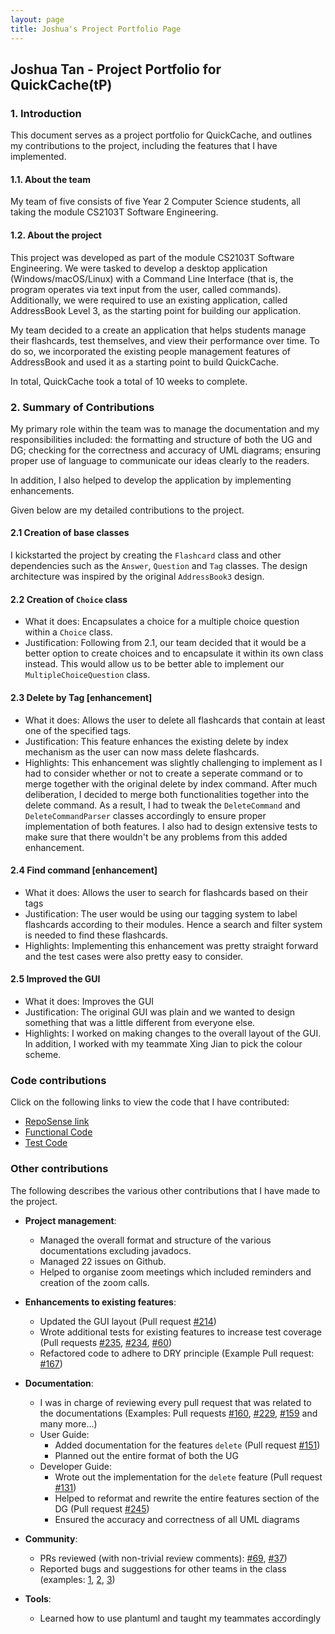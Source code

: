 ```yaml
---
layout: page
title: Joshua's Project Portfolio Page
---
```


## Joshua Tan - Project Portfolio for QuickCache(tP)

### 1. Introduction

This document serves as a project portfolio for QuickCache, and outlines my contributions to the project, including the features that I have implemented.

#### 1.1. About the team

My team of five consists of  five Year 2 Computer Science students, all taking the module CS2103T Software Engineering.

#### 1.2. About the project

This project was developed as part of the module CS2103T Software Engineering. We were tasked to develop a desktop application (Windows/macOS/Linux) with a Command Line Interface (that is, the program operates via text input from the user, called commands). Additionally, we were required to use an existing application, called AddressBook Level 3, as the starting point for building our application.

My team decided to a create an application that helps students manage their flashcards, test themselves, and view their performance over time. To do so, we incorporated the existing people management features of AddressBook and used it as a starting point to build QuickCache. 

In total, QuickCache took a total of 10 weeks to complete.
 
### 2. Summary of Contributions

My primary role within the team was to manage the documentation and my responsibilities included: the formatting and structure of both
the UG and DG; checking for the correctness and accuracy of UML diagrams; ensuring proper use of language to communicate our ideas
clearly to the readers.

In addition, I also helped to develop the application by implementing enhancements.

Given below are my detailed contributions to the project.

#### 2.1 Creation of base classes

I kickstarted the project by creating the `Flashcard` class and other dependencies such as the `Answer`, `Question` and `Tag` classes.
The design architecture was inspired by the original `AddressBook3` design.

#### 2.2 Creation of `Choice` class

  * What it does: Encapsulates a choice for a multiple choice question within a `Choice` class.
  * Justification: Following from 2.1, our team decided that it would be a better option to create choices and to encapsulate it within its
own class instead. This would allow us to be better able to implement our `MultipleChoiceQuestion` class. 

#### 2.3 Delete by Tag [enhancement]

  * What it does: Allows the user to delete all flashcards that contain at least one of the specified tags.
  * Justification: This feature enhances the existing delete by index mechanism as the user can now mass delete flashcards.
  * Highlights: This enhancement was slightly challenging to implement as I had to consider whether or not to create a seperate command
  or to merge together with the original delete by index command. After much deliberation, I decided to merge both functionalities together into
  the delete command. As a result, I had to tweak the `DeleteCommand` and `DeleteCommandParser` classes accordingly to ensure proper implementation of
  both features. I also had to design extensive tests to make sure that there wouldn't be any problems from this added enhancement.
  
#### 2.4 Find command [enhancement]

  * What it does: Allows the user to search for flashcards based on their tags
  * Justification: The user would be using our tagging system to label flashcards according to their modules. Hence 
  a search and filter system is needed to find these flashcards.
  * Highlights: Implementing this enhancement was pretty straight forward and the test cases were also pretty easy to consider.
  
#### 2.5 Improved the GUI

  * What it does: Improves the GUI
  * Justification: The original GUI was plain and we wanted to design something that was a little different from everyone else.
  * Highlights: I worked on making changes to the overall layout of the GUI. In addition, I worked with my teammate Xing Jian
  to pick the colour scheme.

### Code contributions

Click on the following links to view the code that I have contributed:

  * [RepoSense link](https://nus-cs2103-ay2021s1.github.io/tp-dashboard/#breakdown=true&search=T13&sort=groupTitle&sortWithin=title&since=2020-08-14&timeframe=commit&mergegroup=&groupSelect=groupByRepos&checkedFileTypes=docs~functional-code~test-code~other&tabOpen=true&tabType=authorship&tabAuthor=joshtyf&tabRepo=AY2021S1-CS2103T-T13-2%2Ftp%5Bmaster%5D&authorshipIsMergeGroup=false&authorshipFileTypes=docs~functional-code~test-code)
  * [Functional Code](https://github.com/AY2021S1-CS2103T-T13-2/tp/tree/master/src/main/java/quickcache)
  * [Test Code](https://github.com/AY2021S1-CS2103T-T13-2/tp/tree/master/src/test/java/quickcache)

### Other contributions

The following describes the various other contributions that I have made to the project.

* **Project management**:
  * Managed the overall format and structure of the various documentations excluding javadocs.
  * Managed 22 issues on Github.
  * Helped to organise zoom meetings which included reminders and creation of the zoom calls.

* **Enhancements to existing features**:
  * Updated the GUI layout (Pull request [\#214](https://github.com/AY2021S1-CS2103T-T13-2/tp/pull/214))
  * Wrote additional tests for existing features to increase test coverage 
  (Pull requests [\#235](https://github.com/AY2021S1-CS2103T-T13-2/tp/pull/235),
   [\#234](https://github.com/AY2021S1-CS2103T-T13-2/tp/pull/234),
   [\#60](https://github.com/AY2021S1-CS2103T-T13-2/tp/pull/60))
  * Refactored code to adhere to DRY principle (Example Pull request: [\#167](https://github.com/AY2021S1-CS2103T-T13-2/tp/pull/167))

* **Documentation**:

  * I was in charge of reviewing every pull request that was related to the documentations 
  (Examples: Pull requests [\#160](https://github.com/AY2021S1-CS2103T-T13-2/tp/pull/160),
   [\#229](https://github.com/AY2021S1-CS2103T-T13-2/tp/pull/229),
   [\#159](https://github.com/AY2021S1-CS2103T-T13-2/tp/pull/159) and many more...)
  * User Guide:
    * Added documentation for the features `delete` (Pull request [\#151](https://github.com/AY2021S1-CS2103T-T13-2/tp/pull/151))
    * Planned out the entire format of both the UG
  * Developer Guide:
    * Wrote out the implementation for the `delete` feature (Pull request [\#131](https://github.com/AY2021S1-CS2103T-T13-2/tp/pull/131))
    * Helped to reformat and rewrite the entire features section of the DG (Pull request [\#245](https://github.com/AY2021S1-CS2103T-T13-2/tp/pull/245))
    * Ensured the accuracy and correctness of all UML diagrams
    
* **Community**:
  * PRs reviewed (with non-trivial review comments): [\#69](https://github.com/AY2021S1-CS2103T-T13-2/tp/pull/69), [\#37](https://github.com/AY2021S1-CS2103T-T13-2/tp/pull/37))
  * Reported bugs and suggestions for other teams in the class (examples: [1](https://github.com/AY2021S1-CS2103T-T11-2/tp/issues/188), [2](https://github.com/AY2021S1-CS2103T-T11-2/tp/issues/187), [3](https://github.com/AY2021S1-CS2103T-T11-2/tp/issues/186))

* **Tools**:
  * Learned how to use plantuml and taught my teammates accordingly